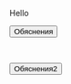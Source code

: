 Hello

<link rel="stylesheet" href="/test/docs/techno.css?">

<script language="JavaScript">
function explanation (id) {
    document.getElementById(id).style.display="block"; 
}
</script>

<button type="button" onclick="javascript:explanation('xxx')" class="explanationbutton">Обяснения </button><br>
<div id="xxx" style="display:none">
bla bla bla
</div>
<br>

<button type="checkbox" class="explanationbutton2" style="box-sizing:content-box;">Обяснения2 <span class="switch-label" data-on="On" data-off="Off"></span></button><br>

